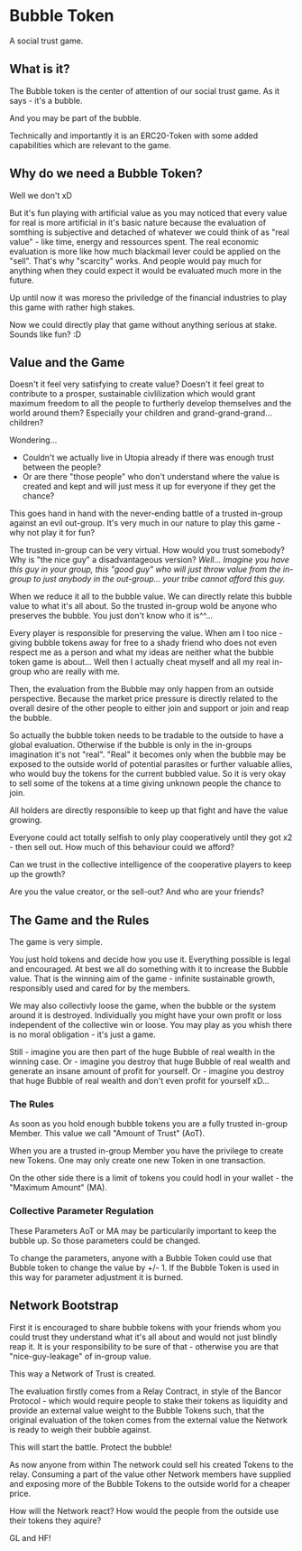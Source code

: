 # Bubble Token
A social trust game.

## What is it?
The Bubble token is the center of attention of our social trust game. As it says - it's a bubble.

And you may be part of the bubble.

Technically and importantly it is an ERC20-Token with some added capabilities which are relevant to the game.

## Why do we need a Bubble Token?
Well we don't xD

But it's fun playing with artificial value as you may noticed that every value for real is more artificial in it's basic nature because the evaluation of somthing is subjective and detached of whatever we could think of as "real value" - like time, energy and ressources spent. The real economic evaluation is more like how much blackmail lever could be applied on the "sell". That's why "scarcity" works. And people would pay much for anything when they could expect it would be evaluated much more in the future.

Up until now it was moreso the priviledge of the financial industries to play this game with rather high stakes.

Now we could directly play that game without anything serious at stake. Sounds like fun? :D


## Value and the Game

Doesn't it feel very satisfying to create value?
Doesn't it feel great to contribute to a prosper, sustainable civlilization which would grant maximum freedom to all the people to furtherly develop themselves and the world around them?
Especially your children and grand-grand-grand... children?

Wondering...
- Couldn't we actually live in Utopia already if there was enough trust between the people?
- Or are there "those people" who don't understand where the value is created and kept and will just mess it up for everyone if they get the chance?

This goes hand in hand with the never-ending battle of a trusted in-group against an evil out-group. It's very much in our nature to play this game - why not play it for fun?

The trusted in-group can be very virtual. How would you trust somebody? Why is "the nice guy" a disadvantageous version?
*Well... Imagine you have this guy in your group, this "good guy" who will just throw value from the in-group to just anybody in the out-group... your tribe cannot afford this guy.*

When we reduce it all to the bubble value. We can directly relate this bubble value to what it's all about.
So the trusted in-group wold be anyone who preserves the bubble. You just don't know who it is^^...

Every player is responsible for preserving the value. 
When am I too nice - giving bubble tokens away for free to a shady friend who does not even respect me as a person and what my ideas are neither what the bubble token game is about... Well then I actually cheat myself and all my real in-group who are really with me.

Then, the evaluation from the Bubble may only happen from an outside perspective.
Because the market price pressure is directly related to the overall desire of the other people to either join and support or join and reap the bubble.

So actually the bubble token needs to be tradable to the outside to have a global evaluation. Otherwise if the bubble is only in the in-groups imagination it's not "real". "Real" it becomes only when the bubble may be exposed to the outside world of potential parasites or further valuable allies, who would buy the tokens for the current bubbled value. So it is very okay to sell some of the tokens at a time giving unknown people the chance to join.

All holders are directly responsible to keep up that fight and have the value growing. 

Everyone could act totally selfish to only play cooperatively until they got x2 - then sell out.
How much of this behaviour could we afford?

Can we trust in the collective intelligence of the cooperative players to keep up the growth?

Are you the value creator, or the sell-out? 
And who are your friends?

## The Game and the Rules

The game is very simple.

You just hold tokens and decide how you use it. Everything possible is legal and encouraged. At best we all do something with it to increase the Bubble value. 
That is the winning aim of the game - infinite sustainable growth, responsibly used and cared for by the members.

We may also collectivly loose the game, when the bubble or the system around it is destroyed.
Individually you might have your own profit or loss independent of the collective win or loose.
You may play as you whish there is no moral obligation - it's just a game.

Still - imagine you are then part of the huge Bubble of real wealth in the winning case.
Or - imagine you destroy that huge Bubble of real wealth and generate an insane amount of profit for yourself. 
Or - imagine you destroy that huge Bubble of real wealth and don't even profit for yourself xD...

### The Rules
As soon as you hold enough bubble tokens you are a fully trusted in-group Member. This value we call "Amount of Trust" (AoT).

When you are a trusted in-group Member you have the privilege to create new Tokens.
One may only create one new Token in one transaction.

On the other side there is a limit of tokens you could hodl in your wallet - the "Maximum Amount" (MA).

### Collective Parameter Regulation
These Parameters AoT or MA may be particularily important to keep the bubble up.
So those parameters could be changed.

To change the parameters, anyone with a Bubble Token could use that Bubble token to change the value by +/- 1.
If the Bubble Token is used in this way for parameter adjustment it is burned.


## Network Bootstrap
First it is encouraged to share bubble tokens with your friends whom you could trust they understand what it's all about and would not just blindly reap it. It is your responsibility to be sure of that - otherwise you are that "nice-guy-leakage" of in-group value.

This way a Network of Trust is created.

The evaluation firstly comes from a Relay Contract, in style of the Bancor Protocol - which would require people to stake their tokens as liquidity and provide an external value weight to the Bubble Tokens such, that the original evaluation of the token comes from the external value the Network is ready to weigh their bubble against.

This will start the battle. Protect the bubble!

As now anyone from within The network could sell his created Tokens to the relay. Consuming a part of the value other Network members have supplied and exposing more of the Bubble Tokens to the outside world for a cheaper price.

How will the Network react?
How would the people from the outside use their tokens they aquire?

GL and HF!